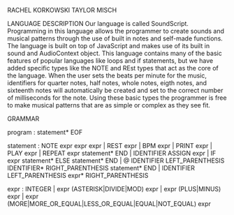 RACHEL KORKOWSKI
TAYLOR MISCH


LANGUAGE DESCRIPTION
Our language is called SoundScript. Programming in this language allows the programmer to 
create sounds and musical patterns through the use of built in notes and self-made functions.
The language is built on top of JavaScript and makes use of its built in sound and AudioContext 
object. This language contains many of the basic features of popular languages like loops and
if statements, but we have added specific types like the NOTE and REst types that act 
as the core of the language. When the user sets the beats per minute for the music, identifiers
for quarter notes, half notes, whole notes, eigth notes, and sixteenth notes will automatically be 
created and set to the correct number of milliseconds for the note. Using these basic types
the programmer is free to make musical patterns that are as simple or complex as they see fit. 

GRAMMAR

program 
	: statement* EOF

statement
	: NOTE expr expr expr 
	| REST expr
    | BPM expr
	| PRINT expr
	| PLAY expr
	| REPEAT expr statement* END 
	| IDENTIFIER ASSIGN expr
	| IF expr statement* ELSE statement* END
	| @ IDENTIFIER LEFT_PARENTHESIS IDENTIFIER* RIGHT_PARENTHESIS statement* END
	| IDENTIFIER LEFT_PARENTHESIS expr* RIGHT_PARENTHESIS

expr
	: INTEGER 
	| expr (ASTERISK|DIVIDE|MOD) expr
	| expr (PLUS|MINUS) expr
	| expr (MORE|MORE_OR_EQUAL|LESS_OR_EQUAL|EQUAL|NOT_EQUAL) expr


